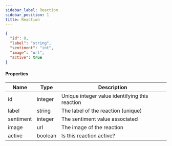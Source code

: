 ```yaml
---
sidebar_label: Reaction
sidebar_position: 1
title: Reaction
---
```


```json
{
  "id": 0,
  "label": "string",
  "sentiment": "int",
  "image": "url",
  "active": true
}
```

#### Properties

| Name      | Type    | Description                                    |
|-----------|---------|------------------------------------------------|
| id        | integer | Unique integer value identifying this reaction |
| label     | string  | The label of the reaction (unique)             |
| sentiment | integer | The sentiment value associated                 |
| image     | url     | The image of the reaction                      |
| active    | boolean | Is this reaction active?                       |

